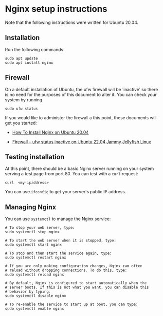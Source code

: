 Nginx setup instructions
========================

Note that the following instructions were written for Ubuntu 20.04.

## Installation ##
Run the following commands

    sudo apt update
    sudo apt install nginx


## Firewall ##
On a default installation of Ubuntu, the ufw firewall will be 'inactive'
so there is no need for the purposes of this document to alter it. You
can check your system by running

    sudo ufw status

If you would like to administer the firewall a this point, these
documents will get you started:

* [How To Install Nginx on Ubuntu 20.04](https://www.digitalocean.com/community/tutorials/how-to-install-nginx-on-ubuntu-20-04)

* [Firewall – ufw status inactive on Ubuntu 22.04 Jammy Jellyfish Linux](https://linuxconfig.org/firewall-ufw-status-inactive-on-ubuntu-22-04-jammy-jellyfish-linux)

## Testing installation ##
At this point, there should be a basic Nginx server running on your
system serving a test page from port 80. You can test with a `curl`
request:

    curl  <my-ipaddress>

You can use `ifconfig` to get your server's public IP address.

## Managing Nginx ##
You can use `systemctl` to manage the Nginx service:

	# To stop your web server, type:
    sudo systemctl stop nginx

	# To start the web server when it is stopped, type:
    sudo systemctl start nginx

	# To stop and then start the service again, type:
    sudo systemctl restart nginx

    # If you are only making configuration changes, Nginx can often
    # reload without dropping connections. To do this, type:
    sudo systemctl reload nginx

    # By default, Nginx is configured to start automatically when the
    # server boots. If this is not what you want, you can disable this
    # behavior by typing:
    sudo systemctl disable nginx

    # To re-enable the service to start up at boot, you can type:
    sudo systemctl enable nginx


